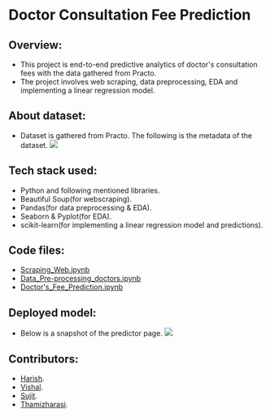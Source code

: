 # Doctor Consultation Fee Prediction

## Overview:
- This project is end-to-end predictive analytics of doctor's consultation fees with the data gathered from Practo.
- The project involves web scraping, data preprocessing, EDA and implementing a linear regression model.

## About dataset:
- Dataset is gathered from Practo. The following is the metadata of the dataset.
![](https://s3.us-west-2.amazonaws.com/secure.notion-static.com/de361f34-8b69-41e2-a01e-adecab59a8ad/metadata.jpg?X-Amz-Algorithm=AWS4-HMAC-SHA256&X-Amz-Content-Sha256=UNSIGNED-PAYLOAD&X-Amz-Credential=AKIAT73L2G45EIPT3X45%2F20221227%2Fus-west-2%2Fs3%2Faws4_request&X-Amz-Date=20221227T154837Z&X-Amz-Expires=86400&X-Amz-Signature=f099386693924e3cdcc40622458e520616e896dda7fb4220dc58daa66ef017e7&X-Amz-SignedHeaders=host&response-content-disposition=filename%3D%22metadata.jpg%22&x-id=GetObject)

## Tech stack used:
- Python and following mentioned libraries.
- Beautiful Soup(for webscraping).
- Pandas(for data preprocessing & EDA).
- Seaborn & Pyplot(for EDA).
- scikit-learn(for implementing a linear regression model and predictions).

## Code files:
- [Scraping_Web.ipynb](https://github.com/harishkumar-b/Doctor_Consultation_Fee_Prediction/blob/main/%231_Scraping_Web.ipynb)
- [Data_Pre-processing_doctors.ipynb](https://github.com/harishkumar-b/Doctor_Consultation_Fee_Prediction/blob/main/%232_Data_Pre-processing_doctors.ipynb)
- [Doctor's_Fee_Prediction.ipynb](https://github.com/harishkumar-b/Doctor_Consultation_Fee_Prediction/blob/main/%233_Doctor's_Fee_Prediction.ipynb)

## Deployed model:
- Below is a snapshot of the predictor page.
![](https://s3.us-west-2.amazonaws.com/secure.notion-static.com/b478f9ec-b926-4535-801d-147144a7871a/Deployment_snap.jpg?X-Amz-Algorithm=AWS4-HMAC-SHA256&X-Amz-Content-Sha256=UNSIGNED-PAYLOAD&X-Amz-Credential=AKIAT73L2G45EIPT3X45%2F20221223%2Fus-west-2%2Fs3%2Faws4_request&X-Amz-Date=20221223T072405Z&X-Amz-Expires=86400&X-Amz-Signature=d17e6e8586dffad3e5ec1652240b7bb57e2f211cc4f7b4ba21d9265ba658ec79&X-Amz-SignedHeaders=host&response-content-disposition=filename%3D%22Deployment_snap.jpg%22&x-id=GetObject)

## Contributors: 
- [Harish](https://www.linkedin.com/in/harish-kumar-bommadene/).
- [Vishal]().
- [Sujit]().
- [Thamizharasi]().
